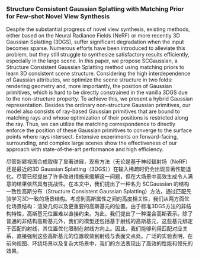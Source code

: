 ### Structure Consistent Gaussian Splatting with Matching Prior for Few-shot Novel View Synthesis

Despite the substantial progress of novel view synthesis, existing methods, either based on the Neural Radiance Fields (NeRF) or more recently 3D Gaussian Splatting (3DGS), suffer significant degradation when the input becomes sparse. Numerous efforts have been introduced to alleviate this problem, but they still struggle to synthesize satisfactory results efficiently, especially in the large scene. In this paper, we propose SCGaussian, a Structure Consistent Gaussian Splatting method using matching priors to learn 3D consistent scene structure. Considering the high interdependence of Gaussian attributes, we optimize the scene structure in two folds: rendering geometry and, more importantly, the position of Gaussian primitives, which is hard to be directly constrained in the vanilla 3DGS due to the non-structure property. To achieve this, we present a hybrid Gaussian representation. Besides the ordinary non-structure Gaussian primitives, our model also consists of ray-based Gaussian primitives that are bound to matching rays and whose optimization of their positions is restricted along the ray. Thus, we can utilize the matching correspondence to directly enforce the position of these Gaussian primitives to converge to the surface points where rays intersect. Extensive experiments on forward-facing, surrounding, and complex large scenes show the effectiveness of our approach with state-of-the-art performance and high efficiency.

尽管新颖视图合成取得了显著进展，现有方法（无论是基于神经辐射场（NeRF）还是最近的3D Gaussian Splatting（3DGS））在输入稀疏时仍会出现显著性能退化。尽管已经提出了许多改进措施来缓解这一问题，但在大场景中高效生成令人满意的结果依然具有挑战性。在本文中，我们提出了一种名为 SCGaussian 的结构一致性高斯分布（Structure Consistent Gaussian Splatting）方法，通过匹配先验学习3D一致的场景结构。考虑到高斯属性之间的高度相关性，我们从两方面优化场景结构：渲染几何以及更重要的高斯基元的位置。由于标准3DGS方法的非结构特性，高斯基元位置难以直接约束。为此，我们提出了一种混合高斯表示。除了普通的非结构高斯基元外，我们的模型还包括基于射线的高斯基元，这些基元绑定于匹配的射线，其位置优化限制在射线方向上。因此，我们能够利用匹配对应关系，直接强制这些高斯基元的位置收敛到射线与表面交点处。广泛的实验表明，在前向视图、环绕场景以及复杂大场景中，我们的方法表现出了高效的性能和领先的效果。
